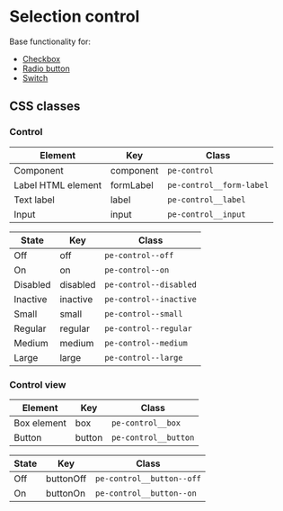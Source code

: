 # Selection control

Base functionality for:

* [Checkbox](../polythene-checkbox)
* [Radio button](../polythene-radio-button)
* [Switch](../polythene-switch)



## CSS classes

### Control

| **Element** | **Key**     |  **Class** |
| ----------- | ----------- | --------------- |
| Component   | component   | `pe-control` |
| Label HTML element | formLabel   | `pe-control__form-label` |
| Text label  | label       | `pe-control__label` |
| Input       | input       | `pe-control__input` |

| **State**   | **Key**     |  **Class** |
| ----------- | ----------- | --------------- |
| Off         | off         | `pe-control--off` |
| On          | on          | `pe-control--on` |
| Disabled    | disabled    | `pe-control--disabled` |
| Inactive    | inactive    | `pe-control--inactive` |
| Small       | small       | `pe-control--small` |
| Regular     | regular     | `pe-control--regular` |
| Medium      | medium      | `pe-control--medium` |
| Large       | large       | `pe-control--large` |


### Control view

| **Element** | **Key**     |  **Class** |
| ----------- | ----------- | --------------- |
| Box element | box         | `pe-control__box` |
| Button      | button      | `pe-control__button` |

| **State**   | **Key**     |  **Class** |
| ----------- | ----------- | --------------- |
| Off         | buttonOff   | `pe-control__button--off` |
| On          | buttonOn    | `pe-control__button--on` |

